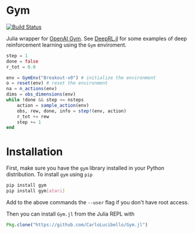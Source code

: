 # Gym

[![Build Status](https://travis-ci.org/sisl/Gym.jl.svg?branch=master)](https://travis-ci.org/sisl/Gym.jl)

Julia wrapper for [OpenAI Gym](https://gym.openai.com/). 
See [DeepRL.jl](https://github.com/CarloLucibello/DeepRL.jl) for some examples of deep reinforcement learning
using the `Gym` enviroment.

```julia
step = 1
done = false
r_tot = 0.0

env = GymEnv("Breakout-v0") # initialize the environment
o = reset(env) # reset the environment
na = n_actions(env)                                                  
dims = obs_dimensions(env)
while !done && step <= nsteps                                       
    action = sample_action(env)                                     
    obs, rew, done, info = step!(env, action)                       
    r_tot += rew
    step += 1
end 
```

# Installation
First, make sure you  have the `gym` library installed in your Python distribution.
To install `gym` using `pip`
```bash
pip install gym
pip install gym[atari]
``` 
Add to the above commands the `--user` flag if you don't have root access.

Then you can install `Gym.jl` from the Julia REPL with  
```julia
Pkg.clone("https://github.com/CarloLucibello/Gym.jl")
```

